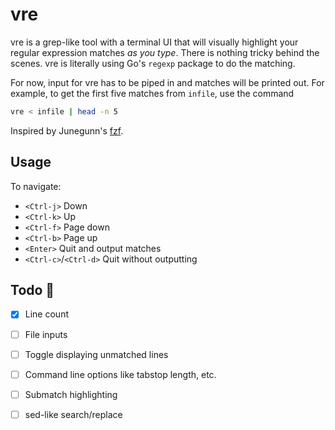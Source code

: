 # vre

vre is a grep-like tool with a terminal UI that will visually highlight your regular expression matches _as you type_.  There is nothing tricky behind the scenes.  vre is literally using Go's `regexp` package to do the matching.

For now, input for vre has to be piped in and matches will be printed out.  For example, to get the first five matches from `infile`, use the command
```sh
vre < infile | head -n 5
```

Inspired by Junegunn's [fzf](https://github.com/junegunn/fzf).

## Usage

To navigate:

* `<Ctrl-j>` Down
* `<Ctrl-k>` Up
* `<Ctrl-f>` Page down
* `<Ctrl-b>` Page up
* `<Enter>` Quit and output matches
* `<Ctrl-c>`/`<Ctrl-d>` Quit without outputting

## Todo 📝 

- [x] Line count
- [ ] File inputs
- [ ] Toggle displaying unmatched lines
- [ ] Command line options like tabstop length, etc.
- [ ] Submatch highlighting
- [ ] sed-like search/replace

